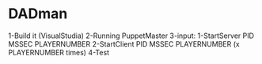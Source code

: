 # DADman

1-Build it (VisualStudia)
2-Running PuppetMaster
3-input:
    1-StartServer PID MSSEC PLAYERNUMBER
    2-StartClient PID MSSEC PLAYERNUMBER (x PLAYERNUMBER times)
4-Test
